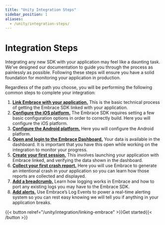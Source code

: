 ```yaml
---
title: "Unity Integration Steps"
sidebar_position: 1
aliases:
  - /unity/integration-steps/
---
```


# Integration Steps

Integrating any new SDK with your application may feel like a daunting task. We’ve designed our documentation to guide you through the process as painlessly as possible. Following these steps will ensure you have a solid foundation for monitoring your application in production.

Regardless of the path you choose, you will be performing the following common steps to complete your integration:


1. [**Link Embrace with your application.**](/unity/integration/linking-embrace) This is the basic technical process of getting the Embrace SDK linked with your application.
1. [**Configure the iOS platform.**](/unity/integration/configure-embrace-ios) The Embrace SDK requires setting a few basic configuration options in order to correctly build. Here you will configure the iOS platform.
1. [**Configure the Android platform.**](/unity/integration/configure-embrace-android) Here you will configure the Android platform.
1. [**Open and login to the Embrace Dashboard.**](/unity/integration/login-embrace-dashboard) Your data is available in the dashboard. It is important that you have this open while working on the integration to monitor your progress.
1. [**Create your first session.**](/unity/integration/session-reporting) This involves launching your application with Embrace linked, and verifying the data shown in the dashboard.
1. [**Collect your first crash report.**](/unity/integration/crash-report) Here you will use Embrace to generate an intentional crash in your application so you can learn how those reports are collected and displayed.
1. [**Add a breadcrumb.**](/unity/integration/breadcrumbs) Learn how logging works in Embrace and how to port any existing logs you may have to the Embrace SDK.
1. [**Add alerts.**](/unity/integration/log-message-api) Use Embrace’s Log Events to power a real-time alerting system so you can rest easy knowing we will tell you if anything in your application breaks.

{{< button relref="/unity/integration/linking-embrace" >}}Get started{{< /button >}}

